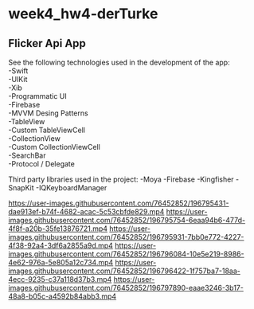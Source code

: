 # week4_hw4-derTurke

## Flicker Api App

See the following technologies used in the development of the app: <br/>
-Swift <br/>
-UIKit <br/>
-Xib <br/>
-Programmatic UI <br/>
-Firebase <br>
-MVVM Desing Patterns <br/>
-TableView <br/>
-Custom TableViewCell <br/>
-CollectionView <br/>
-Custom CollectionViewCell <br/>
-SearchBar <br/>
-Protocol / Delegate

Third party libraries used in the project:
-Moya
-Firebase
-Kingfisher
-SnapKit
-IQKeyboardManager

https://user-images.githubusercontent.com/76452852/196795431-dae913ef-b74f-4682-acac-5c53cbfde829.mp4 
https://user-images.githubusercontent.com/76452852/196795754-6eaa94b6-477d-4f8f-a20b-35fe13876721.mp4 
https://user-images.githubusercontent.com/76452852/196795931-7bb0e772-4227-4f38-92a4-3df6a2855a9d.mp4 
https://user-images.githubusercontent.com/76452852/196796084-10e5e219-8986-4e62-976a-5e805a12c734.mp4 
https://user-images.githubusercontent.com/76452852/196796422-1f757ba7-18aa-4ecc-9235-c37a118d37b3.mp4 
https://user-images.githubusercontent.com/76452852/196797890-eaae3246-3b17-48a8-b05c-a4592b84abb3.mp4 
